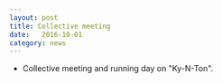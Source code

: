 ```yaml
---
layout: post
title: Collective meeting
date:   2016-10-01
category: news
---
```


* Collective meeting and running day on "Ky-N-Ton".
